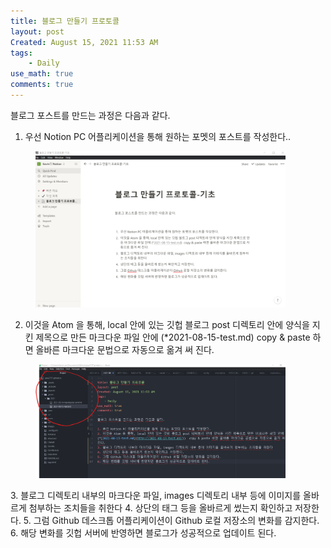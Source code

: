 ```yaml
---
title: 블로그 만들기 프로토콜
layout: post
Created: August 15, 2021 11:53 AM
tags:
    - Daily
use_math: true
comments: true
---
```

블로그 포스트를 만드는 과정은 다음과 같다.

1. 우선 Notion PC 어플리케이션을 통해 원하는 포멧의 포스트를 작성한다..
<div class="center">
  <figure>
    <a href="/images/2021/test_sort/p1.png"><img src="/images/2021/test_sort/p1.png" width="400"></a>
  </figure>
</div>

2. 이것을 Atom 을 통해, local 안에 있는 깃헙 블로그 post 디렉토리 안에 양식을 지킨 제목으로 만든 마크다운 파일 안에 (*2021-08-15-test.md)  copy & paste 하면 올바른 마크다운 문법으로 자동으로 옮겨 써 진다.
<div class="center">
  <figure>
    <a href="/images/2021/test_sort/p2.png"><img src="/images/2021/test_sort/p2.png" width="400"></a>
  </figure>
</div>
3. 블로그 디렉토리 내부의 마크다운 파일, images 디렉토리 내부 등에 이미지를 올바르게 첨부하는 조치들을 취한다
4. 상단의 태그 등을 올바르게 썼는지 확인하고 저장한다.
5. 그럼 Github 데스크톱 어플리케이션이 Github 로컬 저장소의 변화를 감지한다.
6. 해당 변화를 깃헙 서버에 반영하면 블로그가 성공적으로 업데이트 된다.
